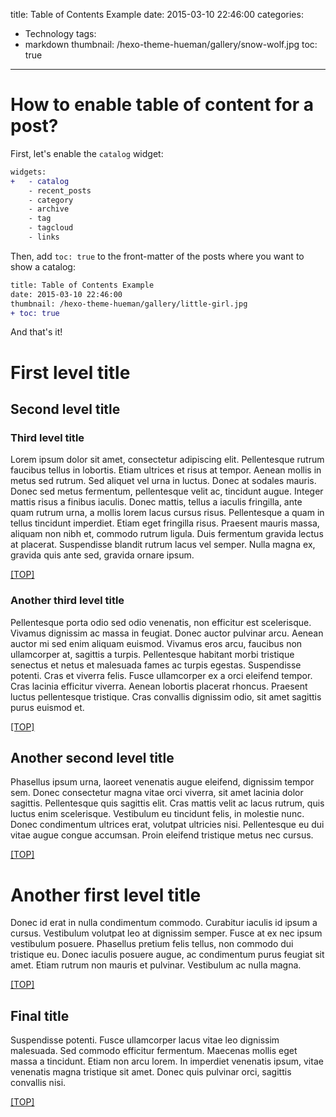 title: Table of Contents Example
date: 2015-03-10 22:46:00
categories:
- Technology
tags:
- markdown
thumbnail: /hexo-theme-hueman/gallery/snow-wolf.jpg
toc: true
---
# How to enable table of content for a post?
First, let's enable the `catalog` widget:
```diff
widgets:
+   - catalog
    - recent_posts
    - category
    - archive
    - tag
    - tagcloud
    - links
```

Then, add `toc: true` to the front-matter of the posts where you want to show a catalog:

```diff
title: Table of Contents Example
date: 2015-03-10 22:46:00
thumbnail: /hexo-theme-hueman/gallery/little-girl.jpg
+ toc: true
```

And that's it!

# First level title
## Second level title
### Third level title
Lorem ipsum dolor sit amet, consectetur adipiscing elit. Pellentesque rutrum faucibus tellus in lobortis. Etiam ultrices
et risus at tempor. Aenean mollis in metus sed rutrum. Sed aliquet vel urna in luctus. Donec at sodales mauris. Donec
sed metus fermentum, pellentesque velit ac, tincidunt augue. Integer mattis risus a finibus iaculis. Donec mattis,
tellus a iaculis fringilla, ante quam rutrum urna, a mollis lorem lacus cursus risus. Pellentesque a quam in tellus
tincidunt imperdiet. Etiam eget fringilla risus. Praesent mauris massa, aliquam non nibh et, commodo rutrum ligula. Duis
fermentum gravida lectus at placerat. Suspendisse blandit rutrum lacus vel semper. Nulla magna ex, gravida quis ante
sed, gravida ornare ipsum.

[[TOP]](#toc)

### Another third level title
Pellentesque porta odio sed odio venenatis, non efficitur est scelerisque. Vivamus dignissim ac massa in feugiat. Donec
auctor pulvinar arcu. Aenean auctor mi sed enim aliquam euismod. Vivamus eros arcu, faucibus non ullamcorper at,
sagittis a turpis. Pellentesque habitant morbi tristique senectus et netus et malesuada fames ac turpis egestas.
Suspendisse potenti. Cras et viverra felis. Fusce ullamcorper ex a orci eleifend tempor. Cras lacinia efficitur viverra.
Aenean lobortis placerat rhoncus. Praesent luctus pellentesque tristique. Cras convallis dignissim odio, sit amet
sagittis purus euismod et.

[[TOP]](#toc)

## Another second level title
Phasellus ipsum urna, laoreet venenatis augue eleifend, dignissim tempor sem. Donec consectetur magna vitae orci viverra,
sit amet lacinia dolor sagittis. Pellentesque quis sagittis elit. Cras mattis velit ac lacus rutrum, quis luctus enim
scelerisque. Vestibulum eu tincidunt felis, in molestie nunc. Donec condimentum ultrices erat, volutpat ultricies nisi.
Pellentesque eu dui vitae augue congue accumsan. Proin eleifend tristique metus nec cursus.

[[TOP]](#toc)

# Another first level title
Donec id erat in nulla condimentum commodo. Curabitur iaculis id ipsum a cursus. Vestibulum volutpat leo at dignissim
semper. Fusce at ex nec ipsum vestibulum posuere. Phasellus pretium felis tellus, non commodo dui tristique eu. Donec
iaculis posuere augue, ac condimentum purus feugiat sit amet. Etiam rutrum non mauris et pulvinar. Vestibulum ac nulla
magna.

[[TOP]](#toc)

## Final title
Suspendisse potenti. Fusce ullamcorper lacus vitae leo dignissim malesuada. Sed commodo efficitur fermentum. Maecenas
mollis eget massa a tincidunt. Etiam non arcu lorem. In imperdiet venenatis ipsum, vitae venenatis magna tristique sit
amet. Donec quis pulvinar orci, sagittis convallis nisi.

[[TOP]](#toc)
